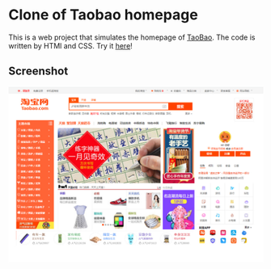 # Clone of Taobao homepage
This is a web project that simulates the homepage of [TaoBao](http://www.taobao.com). The code is written by HTMl and CSS. Try it [here](https://andylvyp.github.io/TBwebpage/)!
## Screenshot
<div align=center>
  <img src='https://github.com/andylvyp/TBwebpage/blob/master/taobao.jpg' />
</div>
